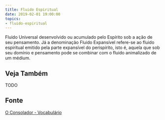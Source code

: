 ```yaml
---
title: Fluido Espiritual
date: 2019-02-01 19:00:00
topics:
- fluido-espiritual
---
```


Fluido Universal desenvolvido ou acumulado pelo Espírito sob a ação de seu
pensamento. Já a denominação Fluido Expansível refere-se ao fluido espiritual
emitido pela parte expansível do perispírito, isto é, aquela que sob seu domínio
e pensamento pode se combinar com o fluido animalizado de um médium. 

## Veja Também
TODO

## Fonte
[O Consolador - Vocabulário](http://www.oconsolador.com.br/linkfixo/vocabulario/principal.html)


